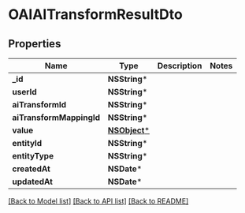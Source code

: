 # OAIAITransformResultDto

## Properties
Name | Type | Description | Notes
------------ | ------------- | ------------- | -------------
**_id** | **NSString*** |  | 
**userId** | **NSString*** |  | 
**aiTransformId** | **NSString*** |  | 
**aiTransformMappingId** | **NSString*** |  | 
**value** | [**NSObject***]() |  | 
**entityId** | **NSString*** |  | 
**entityType** | **NSString*** |  | 
**createdAt** | **NSDate*** |  | 
**updatedAt** | **NSDate*** |  | 

[[Back to Model list]](../README#documentation-for-models) [[Back to API list]](../README#documentation-for-api-endpoints) [[Back to README]](../README)


